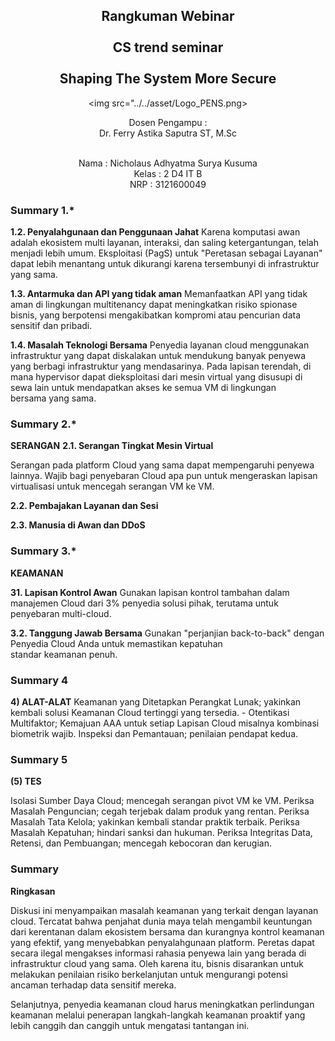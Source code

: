 <!-- Cover Depan-->
<div align="center">
  <h2>Rangkuman Webinar<br/><br/>CS trend seminar<br/><br/>Shaping The System More Secure</h2>
  
  <img src="../../asset/Logo_PENS.png>
   
  <p align="center">
    Dosen Pengampu :
    <br />
    Dr. Ferry Astika Saputra ST, M.Sc
    <br/><br/>
    <p>
    Nama : Nicholaus Adhyatma Surya Kusuma <br/>
    Kelas : 2 D4 IT B <br/>
    NRP : 3121600049 <br/> 
    </p>
  </p>
</div>

<!-- Summari -->

### Summary 1.\*

**1.2. Penyalahgunaan dan Penggunaan Jahat**
Karena komputasi awan adalah ekosistem multi layanan, interaksi, dan saling ketergantungan, telah menjadi lebih umum. Eksploitasi (PagS) untuk "Peretasan sebagai Layanan" dapat lebih menantang untuk dikurangi karena tersembunyi di infrastruktur yang sama.

**1.3. Antarmuka dan API yang tidak aman**
Memanfaatkan API yang tidak aman di lingkungan multitenancy dapat meningkatkan risiko spionase bisnis, yang berpotensi mengakibatkan kompromi atau pencurian data sensitif dan pribadi.

**1.4. Masalah Teknologi Bersama**
Penyedia layanan cloud menggunakan infrastruktur yang dapat diskalakan untuk mendukung banyak penyewa yang berbagi infrastruktur yang mendasarinya. Pada lapisan terendah, di mana hypervisor dapat dieksploitasi dari mesin virtual yang disusupi di sewa lain untuk mendapatkan akses ke semua VM di lingkungan bersama yang sama.

### Summary 2.\*

**SERANGAN**
**2.1. Serangan Tingkat Mesin Virtual**

Serangan pada platform Cloud yang sama dapat mempengaruhi penyewa lainnya. Wajib bagi penyebaran Cloud apa pun untuk mengeraskan lapisan virtualisasi untuk mencegah serangan VM ke VM.

**2.2. Pembajakan Layanan dan Sesi**

**2.3. Manusia di Awan dan DDoS**

### Summary 3.\*
**KEAMANAN**

**31. Lapisan Kontrol Awan**
Gunakan lapisan kontrol tambahan dalam manajemen Cloud dari 3% penyedia solusi pihak, terutama untuk penyebaran multi-cloud.

**3.2. Tanggung Jawab Bersama**
Gunakan "perjanjian back-to-back" dengan Penyedia Cloud Anda untuk memastikan kepatuhan standar keamanan penuh.

### Summary 4
**4) ALAT-ALAT**
Keamanan yang Ditetapkan Perangkat Lunak; yakinkan kembali solusi Keamanan Cloud tertinggi yang tersedia. -
Otentikasi Multifaktor; Kemajuan AAA untuk setiap Lapisan Cloud misalnya kombinasi biometrik wajib.
Inspeksi dan Pemantauan; penilaian pendapat kedua.

### Summary 5
**(5) TES**

Isolasi Sumber Daya Cloud; mencegah serangan pivot VM ke VM.
Periksa Masalah Penguncian; cegah terjebak dalam produk yang rentan.
Periksa Masalah Tata Kelola; yakinkan kembali standar praktik terbaik.
Periksa Masalah Kepatuhan; hindari sanksi dan hukuman.
Periksa Integritas Data, Retensi, dan Pembuangan; mencegah kebocoran dan kerugian.

### Summary
**Ringkasan**

Diskusi ini menyampaikan masalah keamanan yang terkait dengan layanan cloud. Tercatat bahwa penjahat dunia maya telah mengambil keuntungan dari kerentanan dalam ekosistem bersama dan kurangnya kontrol keamanan yang efektif, yang menyebabkan penyalahgunaan platform. Peretas dapat secara ilegal mengakses informasi rahasia penyewa lain yang berada di infrastruktur cloud yang sama. Oleh karena itu, bisnis disarankan untuk melakukan penilaian risiko berkelanjutan untuk mengurangi potensi ancaman terhadap data sensitif mereka.

Selanjutnya, penyedia keamanan cloud harus meningkatkan perlindungan keamanan melalui penerapan langkah-langkah keamanan proaktif yang lebih canggih dan canggih untuk mengatasi tantangan ini.